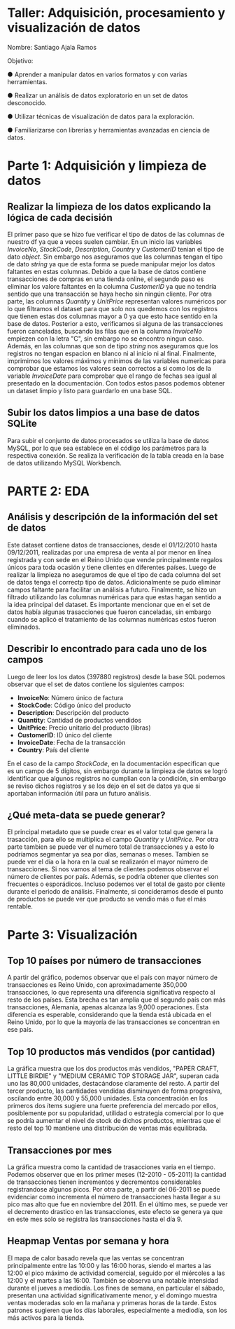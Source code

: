 # Taller: Adquisición, procesamiento y visualización de datos

Nombre: Santiago Ajala Ramos

Objetivo:

● Aprender a manipular datos en varios formatos y con varias herramientas.

● Realizar un análisis de datos exploratorio en un set de datos desconocido.

● Utilizar técnicas de visualización de datos para la exploración.

● Familiarizarse con librerías y herramientas avanzadas en ciencia de datos.

# Parte 1: Adquisición y limpieza de datos

## Realizar la limpieza de los datos explicando la lógica de cada decisión

El primer paso que se hizo fue verificar el tipo de datos de las columnas de nuestro df ya que a veces suelen cambiar. En un inicio las variables _InvoiceNo_, _StockCode_, _Description_, _Country_ y _CustomerID_ tenian el tipo de dato _object_. Sin embargo nos aseguramos que las columnas tengan el tipo de dato _string_ ya que de esta forma se puede manipular mejor los datos faltantes en estas columnas. Debido a que la base de datos contiene transacciones de compras en una tienda online, el segundo paso es eliminar los valore faltantes en la columna _CustomerID_ ya que no tendría sentido que una transacción se haya hecho sin ningún cliente. Por otra parte, las columnas _Quantity_ y _UnitPrice_ representan valores numéricos por lo que filtramos el dataset para que solo nos quedemos con los registros que tienen estas dos columnas mayor a 0 ya que esto hace sentido en la base de datos. Posterior a esto, verificamos si alguna de las transacciones fueron canceladas, buscando las filas que en la columna _InvoiceNo_ empiezen con la letra "C", sin embargo no se encontro ningun caso. Además, en las columnas que son de tipo _string_ nos aseguramos que los registros no tengan espacion en blanco ni al inicio ni al final. Finalmente, imprimimos los valores máximos y mínimos de las variables numericas para comprobar que estamos los valores sean correctos a si como los de la variable _InvoiceDate_ para comprobar que el rango de fechas sea igual al presentado en la documentación. Con todos estos pasos podemos obtener un dataset limpio y listo para guardarlo en una base SQL. 

## Subir los datos limpios a una base de datos SQLite

Para subir el conjunto de datos procesados se utiliza la base de datos MySQL, por lo que sea establece en el código los parámetros para la respectiva conexión. Se realiza la verificación de la tabla creada en la base de datos utilizando MySQL Workbench.

# PARTE 2: EDA

## Análisis y descripción de la información del set de datos

Este dataset contiene datos de transacciones, desde el  01/12/2010 hasta 09/12/2011, realizadas por una empresa de venta al por menor en línea registrada y con sede en el Reino Unido que vende principalmente regalos únicos para toda ocasión y tiene clientes en diferentes países. Luego de realizar la limpieza no aseguramos de que el tipo de cada columna del set de datos tenga el correctp tipo de datos. Adicionalmente se pudo eliminar campos faltante para facilitar un análisis a futuro. Finalmente, se hizo un filtrado utilizando las columnas numéricas para que estas hagan sentido a la idea principal del dataset. Es importante mencionar que en el set de datos había algunas trasacciones que fueron canceladas, sin embargo cuando se aplicó el tratamiento de las columnas numéricas estos fueron eliminados. 


## Describir lo encontrado para cada uno de los campos
Luego de leer los los datos (397880 registros) desde la base SQL podemos observar que el set de datos contiene los siguientes campos:

- **InvoiceNo**: Número único de factura
- **StockCode**: Código único del producto
- **Description**: Descripción del producto
- **Quantity**: Cantidad de productos vendidos
- **UnitPrice**: Precio unitario del producto (libras)
- **CustomerID**: ID único del cliente
- **InvoiceDate**: Fecha de la transacción
- **Country**: País del cliente

En el caso de la campo _StockCode_, en la documentación especifican que es un campo de 5 dígitos, sin embargo durante la limpieza de datos se logró identificar que algunos registros no cumplian con la condición, sin embargo se reviso dichos registros y se los dejo en el set de datos ya que si aportaban información útil para un futuro análisis.

## ¿Qué meta-data se puede generar?

El principal metadato que se puede crear es el valor total que genera la trasacción, para ello se multiplica el campo _Quantity_ y _UnitPrice_. Por otra parte tambien se puede ver el numero total de transacciones y a esto lo podríamos segmentar ya sea por días, semanas o meses. Tambien se puede ver el día o la hora en la cual se realizarón el mayor número de transacciones. Si nos vamos al tema de clientes podemos observar el número de clientes por país. Además, se podría obtener que clientes son frecuentes o esporádicos. Incluso podemos ver el total de gasto por cliente durante el periodo de análisis. Finalmente, si concideramos desde el punto de productos se puede ver que producto se vendio más o fue el más rentable.

# Parte 3: Visualización

## Top 10 países por número de transacciones

A partir del gráfico, podemos observar que el país con mayor número de transacciones es Reino Unido, con aproximadamente 350,000 transacciones, lo que representa una diferencia significativa respecto al resto de los países. Esta brecha es tan amplia que el segundo país con más transacciones, Alemania, apenas alcanza las 9,000 operaciones. Esta diferencia es esperable, considerando que la tienda está ubicada en el Reino Unido, por lo que la mayoría de las transacciones se concentran en ese país.

## Top 10 productos más vendidos (por cantidad)

La gráfica muestra que los dos productos más vendidos, "PAPER CRAFT, LITTLE BIRDIE" y "MEDIUM CERAMIC TOP STORAGE JAR", superan cada uno las 80,000 unidades, destacándose claramente del resto. A partir del tercer producto, las cantidades vendidas disminuyen de forma progresiva, oscilando entre 30,000 y 55,000 unidades. Esta concentración en los primeros dos ítems sugiere una fuerte preferencia del mercado por ellos, posiblemente por su popularidad, utilidad o estrategia comercial por lo que se podría aumentar el nivel de stock de dichos productos, mientras que el resto del top 10 mantiene una distribución de ventas más equilibrada.

## Transacciones por mes

La gráfica muestra como la cantidad de trasacciones varia en el tiempo. Podemos observer que en los primer meses (12-2010 - 05-2011) la cantidad de transacciones tienen incrementos y decrementos considerables registrandose algunos picos. Por otra parte, a partir del 06-2011 se puede evidenciar como incrementa el número de transacciones hasta llegar a su pico mas alto que fue en noviembre del 2011. En el último mes, se puede ver el decremento drastico en las transacciones, este efecto se genera ya que en este mes solo se registra las transacciones hasta el día 9.

## Heapmap Ventas por semana y hora

El mapa de calor basado revela que las ventas se concentran principalmente entre las 10:00 y las 16:00 horas, siendo el martes a las 12:00 el pico máximo de actividad comercial, seguido por el miércoles a las 12:00 y el martes a las 16:00. También se observa una notable intensidad durante el jueves a mediodía. Los fines de semana, en particular el sábado, presentan una actividad significativamente menor, y el domingo muestra ventas moderadas solo en la mañana y primeras horas de la tarde. Estos patrones sugieren que los días laborales, especialmente a mediodía, son los más activos para la tienda.


    
